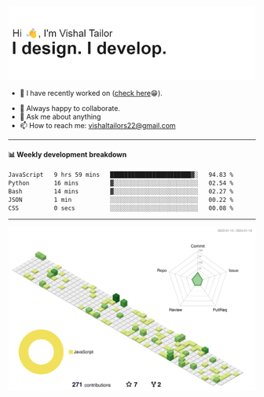 ![Hi, I'm Vishal Tailor. I design. I develop.](https://github.com/vishaltailors/vishaltailors/blob/main/header.png?raw=true)

- 🔭 I have recently worked on ([check here](https://vishaltailor.com)😁).
<!-- - 🎦 Currently watching: JavaScript: The Hard Parts By Will Sentance. -->
- 👯 Always happy to collaborate.
- 💬 Ask me about anything
- 📫 How to reach me: <a href="mailto:vishaltailors22@gmail.com">vishaltailors22@gmail.com</a>

<hr /> 
<h4>📊 Weekly development breakdown</h4>
<!--START_SECTION:waka-->

```txt
JavaScript   9 hrs 59 mins   ███████████████████████▓░   94.83 %
Python       16 mins         ▓░░░░░░░░░░░░░░░░░░░░░░░░   02.54 %
Bash         14 mins         ▓░░░░░░░░░░░░░░░░░░░░░░░░   02.27 %
JSON         1 min           ░░░░░░░░░░░░░░░░░░░░░░░░░   00.22 %
CSS          0 secs          ░░░░░░░░░░░░░░░░░░░░░░░░░   00.08 %
```

<!--END_SECTION:waka-->
<hr /> 

![](./profile-3d-contrib/profile-green-animate.svg)
